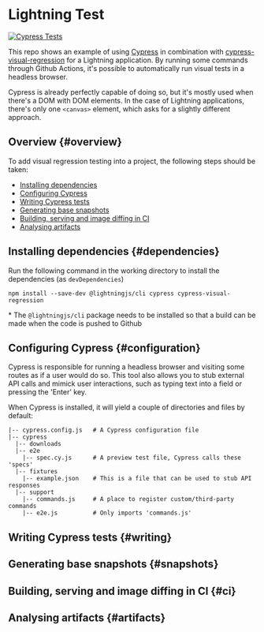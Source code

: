 # Lightning Test

[![Cypress Tests](https://github.com/robbertvancaem/lightning-cypress-test/actions/workflows/main.yml/badge.svg)](https://github.com/robbertvancaem/lightning-cypress-test/actions/workflows/main.yml)

This repo shows an example of using [Cypress](https://docs.cypress.io/) in combination with [cypress-visual-regression](https://github.com/mjhea0/cypress-visual-regression) for a Lightning application. By running some commands through Github Actions, it's possible to automatically run visual tests in a headless browser.

Cypress is already perfectly capable of doing so, but it's mostly used when there's a DOM with DOM elements. In the case of Lightning applications, there's only one `<canvas>` element, which asks for a slightly different approach.

## Overview {#overview}
To add visual regression testing into a project, the following steps should be taken:
- [Installing dependencies](#dependencies)
- [Configuring Cypress](#configuration)
- [Writing Cypress tests](#writing)
- [Generating base snapshots](#snapshots)
- [Building, serving and image diffing in CI](#ci)
- [Analysing artifacts](#artifacts)

## Installing dependencies {#dependencies}

Run the following command in the working directory to install the dependencies (as `devDependencies`)

`npm install --save-dev @lightningjs/cli cypress cypress-visual-regression`

\* The `@lightningjs/cli` package needs to be installed so that a build can be made when the code is pushed to Github

## Configuring Cypress {#configuration}
Cypress is responsible for running a headless browser and visiting some routes as if a user would do so. This tool also allows you to stub external API calls and mimick user interactions, such as typing text into a field or pressing the 'Enter' key.

When Cypress is installed, it will yield a couple of directories and files by default:
```
|-- cypress.config.js   # A Cypress configuration file
|-- cypress
  |-- downloads
  |-- e2e
    |-- spec.cy.js      # A preview test file, Cypress calls these 'specs'
  |-- fixtures
    |-- example.json    # This is a file that can be used to stub API responses
  |-- support
    |-- commands.js     # A place to register custom/third-party commands
    |-- e2e.js          # Only imports 'commands.js'
```

## Writing Cypress tests {#writing}
## Generating base snapshots {#snapshots}

## Building, serving and image diffing in CI {#ci}

## Analysing artifacts {#artifacts}
